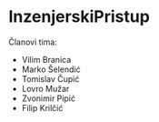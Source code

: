# InzenjerskiPristup

Članovi tima:
- Vilim Branica
- Marko Šelendić
- Tomislav Čupić
- Lovro Mužar
- Zvonimir Pipić
- Filip Krilčić
